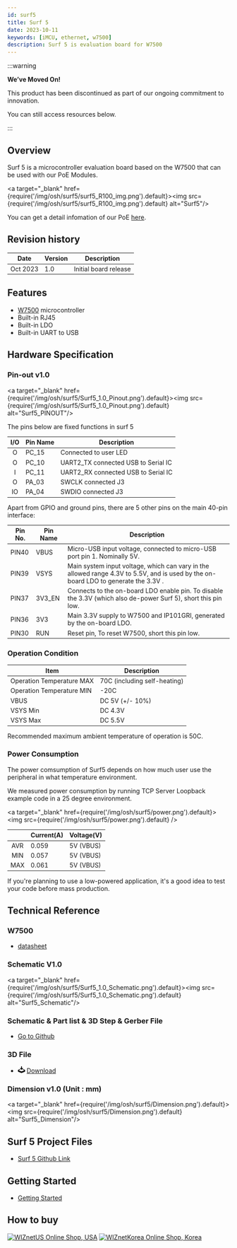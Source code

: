 ```yaml
---
id: surf5
title: Surf 5
date: 2023-10-11
keywords: [iMCU, ethernet, w7500]
description: Surf 5 is evaluation board for W7500
---
```


:::warning

**We’ve Moved On!**

This product has been discontinued as part of our ongoing commitment to innovation.

You can still access resources below.

:::

## Overview

Surf 5 is a microcontroller evaluation board based on the W7500 that can be used with our PoE Modules.


<a target="_blank" href={require('/img/osh/surf5/surf5_R100_img.png').default}><img src={require('/img/osh/surf5/surf5_R100_img.png').default} alt="Surf5"/></a>

You can get a detail infomation of our PoE [here](../PoE/PoE-Main.md).


## Revision history

| Date | Version | Description |
| ---- | ------- | ----------- |
| Oct 2023 | 1.0 | Initial board release |

## Features

- [W7500](../../Chip/MCU/W7500/Overview.md) microcontroller
- Built-in RJ45
- Built-in LDO
- Built-in UART to USB 

## Hardware Specification

### Pin-out v1.0


<a target="_blank" href={require('/img/osh/surf5/Surf5_1.0_Pinout.png').default}><img src={require('/img/osh/surf5/Surf5_1.0_Pinout.png').default} alt="Surf5_PINOUT"/></a>


The pins below are fixed functions in surf 5

| I/O  | Pin Name | Description                                    |
| :--: | -------- | ---------------------------------------------- |
|  O   | PC_15    | Connected to user LED                          |
|  O   | PC_10    | UART2_TX connected USB to Serial IC            |
|  I   | PC_11    | UART2_RX connected USB to Serial IC            |
|  O   | PA_03    | SWCLK connected J3                             |
|  IO  | PA_04    | SWDIO connected J3                             |


Apart from GPIO and ground pins, there are 5 other pins on the main 40-pin interface:

| Pin No. | Pin Name | Description                                                  |
| ------- | -------- | ------------------------------------------------------------ |
| PIN40   | VBUS     | Micro-USB input voltage, connected to micro-USB port pin 1. Nominally 5V. |
| PIN39   | VSYS     | Main system input voltage, which can vary in the allowed range 4.3V to 5.5V, and is used by the on-board LDO to generate the 3.3V . |
| PIN37   | 3V3_EN   | Connects to the on-board LDO enable pin. To disable the 3.3V (which also de-power Surf 5), short this pin low. |
| PIN36   | 3V3      | Main 3.3V supply to W7500  and IP101GRI, generated by the on-board LDO. |
| PIN30   | RUN      | Reset pin, To reset W7500, short this pin low.      |



### Operation Condition

| Item                      | Description                  |
| ------------------------- | ---------------------------- |
| Operation Temperature MAX | 70C (including self-heating) |
| Operation Temperature MIN | -20C                         |
| VBUS                      | DC 5V (+/- 10%)              |
| VSYS Min                  | DC 4.3V                      |
| VSYS Max                  | DC 5.5V                      |

Recommended maximum ambient temperature of operation is 50C.




### Power Consumption

The power comsumption of Surf5 depends on how much user use the peripheral in what temperature environment.

We measured power consumption by running TCP Server Loopback example code in a 25 degree environment.

<a target="_blank" href={require('/img/osh/surf5/power.png').default}><img src={require('/img/osh/surf5/power.png').default} /></a>

|      | Current(A) | Voltage(V)               |
| :--: | --------   | ------------------------ |
|  AVR |     0.059  | 5V (VBUS)                |
|  MIN | 0.057      | 5V (VBUS)                |
|  MAX | 0.061      | 5V (VBUS)                |

If you're planning to use a low-powered application, it's a good idea to test your code before mass production.


## Technical Reference

### W7500 

- [datasheet](./../../Chip/MCU/W7500/Documents.md)


### Schematic V1.0

<a target="_blank" href={require('/img/osh/surf5/Surf5_1.0_Schematic.png').default}><img src={require('/img/osh/surf5/Surf5_1.0_Schematic.png').default} alt="Surf5_Schematic"/></a>

### Schematic & Part list & 3D Step & Gerber File

- [Go to Github](https://github.com/Wiznet/Hardware-Files-of-WIZnet/tree/master/01_iMCU/W7500/Surf5/R100)

<!--

Please refer to below links to find firmware example.

- C/C++
  - [Ethernet Examples](https://github.com/Wiznet/RP2040-HAT-C)
  - [LwIP Examples](https://github.com/Wiznet/RP2040-HAT-LWIP-C)
  - [FreeRTOS Examples](https://github.com/Wiznet/RP2040-HAT-FREERTOS-C)
  
  -->

### 3D File

-   ![](/img/products/w5500/w5500_evb/icons/download.png)
    <a href="/img/products/3d-step-files/Surf5_R110.step" target="_blank"> Download</a>

### Dimension v1.0 (Unit : mm)

<a target="_blank" href={require('/img/osh/surf5/Dimension.png').default}><img src={require('/img/osh/surf5/Dimension.png').default} alt="Surf5_Dimension"/></a>

## Surf 5 Project Files

- [Surf 5 Github Link](https://github.com/Wiznet/W7500x-Surf5/tree/main)

## Getting Started

- [Getting Started](getting-started/getting-started.md)


## How to buy

[![WIZnetUS Online Shop, USA](/img/products/w5100s-evb-pico/icons/dollar.png)](https://eshop.wiznet.io/shop/module/surf5/)
[![WIZnetKorea Online Shop, Korea](/img/products/w5100s-evb-pico/icons/won.png)](https://wiznetshop.io/product/detail.html?product_no=1087&cate_no=1&display_group=3)
